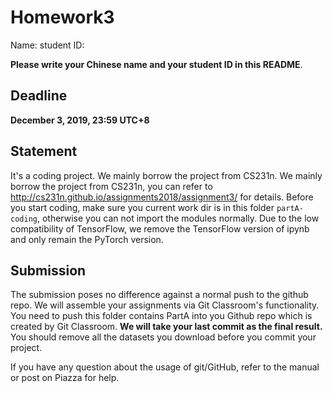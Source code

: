 # Homework3

Name:  student ID: 

**Please write your Chinese name and your student ID in this README**.

## Deadline
**December 3, 2019, 23:59 UTC+8**

## Statement
It's a coding project. We mainly borrow the project from CS231n. We mainly borrow the project from CS231n, you can refer to http://cs231n.github.io/assignments2018/assignment3/ for details. Before you start coding, make sure you current work dir is in this folder `partA-coding`, otherwise you can not import the modules normally. Due to the low compatibility of TensorFlow, we remove the TensorFlow version of ipynb and only remain the PyTorch version. 



## Submission

The submission poses no difference against a normal push to the github repo. We will assemble your assignments via Git Classroom's functionality. 
You need to push this folder contains PartA into you Github repo which is created by Git Classroom. **We will take your last commit as the final result.**
You should remove all the datasets you download before you commit your project.

If you have any question about the usage of git/GitHub, refer to the manual or post on Piazza for help.


